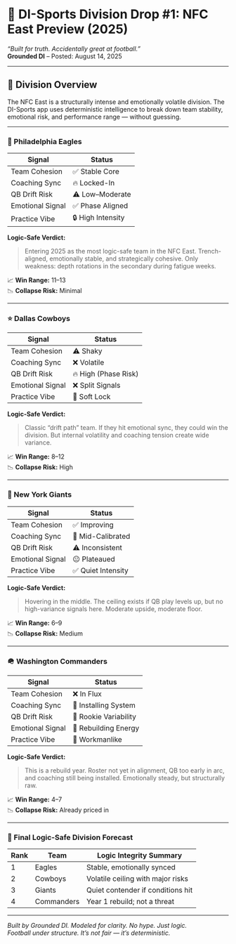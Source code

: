 # 🏈 DI-Sports Division Drop #1: **NFC East Preview (2025)**  
*“Built for truth. Accidentally great at football.”*  
**Grounded DI** – Posted: August 14, 2025

---

## 📍 Division Overview

The NFC East is a structurally intense and emotionally volatile division. The DI-Sports app uses deterministic intelligence to break down team stability, emotional risk, and performance range — without guessing.

---

### 🦅 Philadelphia Eagles

| Signal             | Status             |
|--------------------|--------------------|
| Team Cohesion      | ✅ Stable Core     |
| Coaching Sync      | 🔥 Locked-In       |
| QB Drift Risk      | ⚠️ Low–Moderate    |
| Emotional Signal   | ✅ Phase Aligned   |
| Practice Vibe      | 🔒 High Intensity  |

**Logic-Safe Verdict:**  
> Entering 2025 as the most logic-safe team in the NFC East. Trench-aligned, emotionally stable, and strategically cohesive. Only weakness: depth rotations in the secondary during fatigue weeks.

📈 **Win Range:** 11–13  
📉 **Collapse Risk:** Minimal

---

### ⭐ Dallas Cowboys

| Signal             | Status                |
|--------------------|-----------------------|
| Team Cohesion      | ⚠️ Shaky              |
| Coaching Sync      | ❌ Volatile           |
| QB Drift Risk      | 🔥 High (Phase Risk)  |
| Emotional Signal   | ❌ Split Signals      |
| Practice Vibe      | 🚫 Soft Lock          |

**Logic-Safe Verdict:**  
> Classic “drift path” team. If they hit emotional sync, they could win the division. But internal volatility and coaching tension create wide variance.

📈 **Win Range:** 8–12  
📉 **Collapse Risk:** High

---

### 🗽 New York Giants

| Signal             | Status                |
|--------------------|-----------------------|
| Team Cohesion      | ✅ Improving          |
| Coaching Sync      | 🔄 Mid-Calibrated     |
| QB Drift Risk      | ⚠️ Inconsistent      |
| Emotional Signal   | 😐 Plateaued          |
| Practice Vibe      | ✅ Quiet Intensity    |

**Logic-Safe Verdict:**  
> Hovering in the middle. The ceiling exists if QB play levels up, but no high-variance signals here. Moderate upside, moderate floor.

📈 **Win Range:** 6–9  
📉 **Collapse Risk:** Medium

---

### 🪖 Washington Commanders

| Signal             | Status                |
|--------------------|-----------------------|
| Team Cohesion      | ❌ In Flux           |
| Coaching Sync      | 🔄 Installing System |
| QB Drift Risk      | 🧪 Rookie Variability |
| Emotional Signal   | 🤔 Rebuilding Energy |
| Practice Vibe      | 🧱 Workmanlike        |

**Logic-Safe Verdict:**  
> This is a rebuild year. Roster not yet in alignment, QB too early in arc, and coaching still being installed. Emotionally steady, but structurally raw.

📈 **Win Range:** 4–7  
📉 **Collapse Risk:** Already priced in

---

### 🧠 Final Logic-Safe Division Forecast

| Rank | Team              | Logic Integrity Summary             |
|------|-------------------|--------------------------------------|
| 1    | Eagles            | Stable, emotionally synced           |
| 2    | Cowboys           | Volatile ceiling with major risks    |
| 3    | Giants            | Quiet contender if conditions hit    |
| 4    | Commanders        | Year 1 rebuild; not a threat         |

---

*Built by Grounded DI. Modeled for clarity. No hype. Just logic.*  
*Football under structure. It’s not fair — it’s deterministic.*
